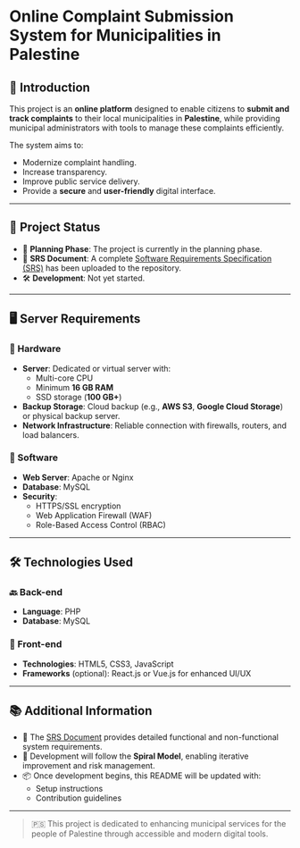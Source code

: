 # Online Complaint Submission System for Municipalities in Palestine

## 📌 Introduction

This project is an **online platform** designed to enable citizens to **submit and track complaints** to their local municipalities in **Palestine**, while providing municipal administrators with tools to manage these complaints efficiently.

The system aims to:

- Modernize complaint handling.
- Increase transparency.
- Improve public service delivery.
- Provide a **secure** and **user-friendly** digital interface.

---

## 🚧 Project Status

- 📝 **Planning Phase**: The project is currently in the planning phase.
- 📄 **SRS Document**: A complete [Software Requirements Specification (SRS)](#) has been uploaded to the repository.
- 🛠️ **Development**: Not yet started.

---

## 🖥️ Server Requirements

### 🔧 Hardware

- **Server**: Dedicated or virtual server with:
  - Multi-core CPU
  - Minimum **16 GB RAM**
  - SSD storage (**100 GB+**)
- **Backup Storage**: Cloud backup (e.g., **AWS S3**, **Google Cloud Storage**) or physical backup server.
- **Network Infrastructure**: Reliable connection with firewalls, routers, and load balancers.

### 💽 Software

- **Web Server**: Apache or Nginx
- **Database**: MySQL
- **Security**:
  - HTTPS/SSL encryption
  - Web Application Firewall (WAF)
  - Role-Based Access Control (RBAC)

---

## 🛠️ Technologies Used

### 🔙 Back-end

- **Language**: PHP  
- **Database**: MySQL

### 🎨 Front-end

- **Technologies**: HTML5, CSS3, JavaScript  
- **Frameworks** (optional): React.js or Vue.js for enhanced UI/UX

---

## 📚 Additional Information

- 📘 The [SRS Document](#) provides detailed functional and non-functional system requirements.
- 🔄 Development will follow the **Spiral Model**, enabling iterative improvement and risk management.
- 📦 Once development begins, this README will be updated with:
  - Setup instructions
  - Contribution guidelines

---

> 🇵🇸 This project is dedicated to enhancing municipal services for the people of Palestine through accessible and modern digital tools.
